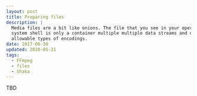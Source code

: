 ```yaml
---
layout: post
title: Preparing files
description: |
  Media files are a bit like onions. The file that you see in your operating
  system shell is only a container multiple multiple data streams and different
  allowable types of encodings.
date: 2017-06-30
updated: 2020-05-21
tags:
  - FFmpeg
  - files
  - Shaka
---
```


TBD
